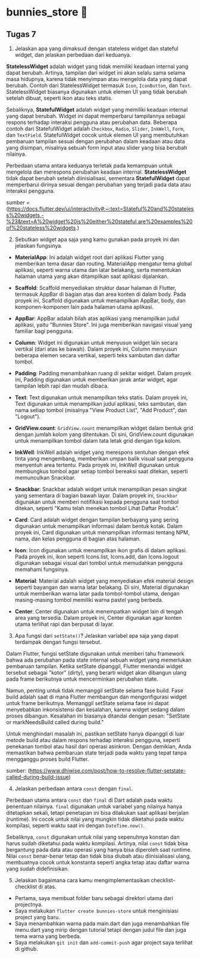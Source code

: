 # bunnies_store 🐰

## Tugas 7

1. Jelaskan apa yang dimaksud dengan stateless widget dan stateful widget, dan jelaskan perbedaan dari keduanya.

**StatelessWidget** adalah widget yang tidak memiliki keadaan internal yang dapat berubah. Artinya, tampilan dari widget ini akan selalu sama selama masa hidupnya, karena tidak menyimpan atau mengelola data yang dapat berubah. Contoh dari StatelessWidget termasuk `Icon`, `IconButton`, dan `Text`. StatelessWidget biasanya digunakan untuk elemen UI yang tidak berubah setelah dibuat, seperti ikon atau teks statis.

Sebaliknya, **StatefulWidget** adalah widget yang memiliki keadaan internal yang dapat berubah. Widget ini dapat memperbarui tampilannya sebagai respons terhadap interaksi pengguna atau perubahan data. Beberapa contoh dari StatefulWidget adalah `Checkbox`, `Radio`, `Slider`, `InkWell`, `Form`, dan `TextField`. StatefulWidget cocok untuk elemen UI yang membutuhkan pembaruan tampilan sesuai dengan perubahan dalam keadaan atau data yang disimpan, misalnya sebuah form input atau slider yang bisa berubah nilainya.

Perbedaan utama antara keduanya terletak pada kemampuan untuk mengelola dan merespons perubahan keadaan internal. **StatelessWidget** tidak dapat berubah setelah diinisialisasi, sementara **StatefulWidget** dapat memperbarui dirinya sesuai dengan perubahan yang terjadi pada data atau interaksi pengguna. 

sumber = (https://docs.flutter.dev/ui/interactivity#:~:text=Stateful%20and%20stateless%20widgets,-%23&text=A%20widget%20is%20either%20stateful,are%20examples%20of%20stateless%20widgets.)

2. Sebutkan widget apa saja yang kamu gunakan pada proyek ini dan jelaskan fungsinya.

- **MaterialApp**: Ini adalah widget root dari aplikasi Flutter yang memberikan tema dasar dan routing. MaterialApp mengatur tema global aplikasi, seperti warna utama dan latar belakang, serta menentukan halaman utama yang akan ditampilkan saat aplikasi dijalankan.

- **Scaffold**: Scaffold menyediakan struktur dasar halaman di Flutter, termasuk AppBar di bagian atas dan area konten di dalam body. Pada proyek ini, Scaffold digunakan untuk menampilkan AppBar, body, dan komponen-komponen lain pada halaman utama aplikasi.

- **AppBar**: AppBar adalah bilah atas aplikasi yang menampilkan judul aplikasi, yaitu "Bunnies Store". Ini juga memberikan navigasi visual yang familiar bagi pengguna.

- **Column**: Widget ini digunakan untuk menyusun widget lain secara vertikal (dari atas ke bawah). Dalam proyek ini, Column menyusun beberapa elemen secara vertikal, seperti teks sambutan dan daftar tombol.

- **Padding**: Padding menambahkan ruang di sekitar widget. Dalam proyek ini, Padding digunakan untuk memberikan jarak antar widget, agar tampilan lebih rapi dan mudah dibaca.

- **Text**: Text digunakan untuk menampilkan teks statis. Dalam proyek ini, Text digunakan untuk menampilkan judul aplikasi, teks sambutan, dan nama setiap tombol (misalnya "View Product List", "Add Product", dan "Logout").

- **GridView.count**: `GridView.count` menampilkan widget dalam bentuk grid dengan jumlah kolom yang ditentukan. Di sini, GridView.count digunakan untuk menampilkan tombol dalam tata letak grid dengan tiga kolom.

- **InkWell**: InkWell adalah widget yang merespons sentuhan dengan efek tinta yang mengembang, memberikan umpan balik visual saat pengguna menyentuh area tertentu. Pada proyek ini, InkWell digunakan untuk membungkus tombol agar setiap tombol bereaksi saat ditekan, seperti memunculkan Snackbar.

- **Snackbar**: Snackbar adalah widget untuk menampilkan pesan singkat yang sementara di bagian bawah layar. Dalam proyek ini, `Snackbar` digunakan untuk memberi notifikasi kepada pengguna saat tombol ditekan, seperti “Kamu telah menekan tombol Lihat Daftar Produk”.

- **Card**: Card adalah widget dengan tampilan berbayang yang sering digunakan untuk menampilkan informasi dalam bentuk kotak. Dalam proyek ini, Card digunakan untuk menampilkan informasi tentang NPM, nama, dan kelas pengguna di bagian atas halaman.

- **Icon**: Icon digunakan untuk menampilkan ikon grafis di dalam aplikasi. Pada proyek ini, ikon seperti Icons.list, Icons.add, dan Icons.logout digunakan sebagai visual dari tombol untuk memudahkan pengguna memahami fungsinya.

- **Material**: Material adalah widget yang menyediakan efek material design seperti bayangan dan warna latar belakang. Di sini, Material digunakan untuk memberikan warna latar pada tombol-tombol utama, dengan masing-masing tombol memiliki warna pastel yang berbeda.

- **Center**: Center digunakan untuk menempatkan widget lain di tengah area yang tersedia. Dalam proyek ini, Center digunakan agar konten utama terlihat rapi dan berpusat di layar.

3. Apa fungsi dari `setState()`? Jelaskan variabel apa saja yang dapat terdampak dengan fungsi tersebut.

Dalam Flutter, fungsi setState digunakan untuk memberi tahu framework bahwa ada perubahan pada state internal sebuah widget yang memerlukan pembaruan tampilan. Ketika setState dipanggil, Flutter menandai widget tersebut sebagai "kotor" (dirty), yang berarti widget akan dibangun ulang pada frame berikutnya untuk mencerminkan perubahan state.

Namun, penting untuk tidak memanggil setState selama fase build. Fase build adalah saat di mana Flutter membangun dan mengonfigurasi widget untuk frame berikutnya. Memanggil setState selama fase ini dapat menyebabkan inkonsistensi dan kesalahan, karena widget sedang dalam proses dibangun. Kesalahan ini biasanya ditandai dengan pesan: "SetState or markNeedsBuild called during build."

Untuk menghindari masalah ini, pastikan setState hanya dipanggil di luar metode build atau dalam respons terhadap interaksi pengguna, seperti penekanan tombol atau hasil dari operasi asinkron. Dengan demikian, Anda memastikan bahwa pembaruan state terjadi pada waktu yang tepat tanpa mengganggu proses build Flutter.

sumber: (https://www.dhiwise.com/post/how-to-resolve-flutter-setstate-called-during-build-issue)

4. Jelaskan perbedaan antara `const` dengan `final`.

Perbedaan utama antara `const` dan `final` di Dart adalah pada waktu penentuan nilainya. `final` digunakan untuk variabel yang nilainya hanya ditetapkan sekali, tetapi penetapan ini bisa dilakukan saat aplikasi berjalan (runtime). Ini cocok untuk nilai yang mungkin tidak diketahui pada waktu kompilasi, seperti waktu saat ini dengan `DateTime.now()`.

Sebaliknya, `const` digunakan untuk nilai yang sepenuhnya konstan dan harus sudah diketahui pada waktu kompilasi. Artinya, nilai `const` tidak bisa bergantung pada data atau operasi yang hanya bisa diperoleh saat runtime. Nilai `const` benar-benar tetap dan tidak bisa diubah atau diinisialisasi ulang, membuatnya cocok untuk konstanta seperti angka tetap atau daftar warna yang sudah didefinisikan.

5. Jelaskan bagaimana cara kamu mengimplementasikan checklist-checklist di atas.

- Pertama, saya membuat folder baru sebagai direktori utama dari projectnya.
- Saya melakukan `flutter create bunnies-store` untuk menginisiasi project yang baru.
- Saya menambahkan warna pada main.dart dan juga menambahkan file menu.dart yang mirip dengan tutorial tetapi dengan judul file dan juga tema warna yang berbeda.
- Saya melakukan `git init` dan `add-commit-push` agar project saya terlihat di github.